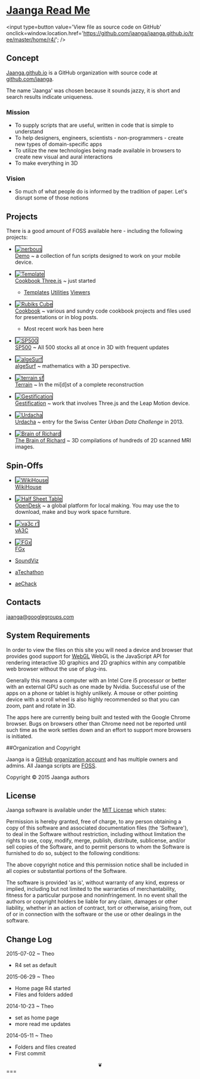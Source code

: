 
[Jaanga Read Me]( ./index.html )
===

<span style=display:none; >[View as web page]( http://jaanga.github.io/ "View file as a web page." ) </span>
<input type=button value='View file as source code on GitHub' onclick=window.location.href='https://github.com/jaanga/jaanga.github.io/tree/master/home/r4/'; />
## Concept

<a href="http://jaanga.github.io" target="_blank">Jaanga.github.io</a> is a GitHub organization
with source code at <a href="https://github.com/jaanga" target="_blank">github.com/jaanga</a>.

The name 'Jaanga' was chosen because it sounds jazzy, it is short and search results indicate uniqueness.

### Mission  
<!-- a statement of a rationale, applicable now as well as in the future -->
* To supply scripts that are useful, written in code that is simple to understand
* To help designers, engineers, scientists - non-programmers - create new types of domain-specific apps
* To utilize the new technologies being made available in browsers to create new visual and aural interactions
* To make everything in 3D

### Vision  
<!--  a descriptive picture of a desired future state -->

* So much of what people do is informed by the tradition of paper. Let's disrupt some of those notions

## Projects
There is a good amount of FOSS available here - including the following projects:

* [![nerbous]( http://jaanga.github.io/home/images/simplitechture-05-nerbous-240x180.png )<br>Demo]( http://jaanga.github.com/demo ) ~  a collection of fun scripts designed to work on your mobile device.

* [![Template]( http://jaanga.github.io/home/images/template-threejs-lights-r1-240x180.png )<br>Cookbook Three.js]( http://jaanga.github.com/cookbook-threejs ) ~ just started
	* [Templates]( http://jaanga.github.com/cookbook-threejs/templates/ ) [Utilities]( http://jaanga.github.com/cookbook-threejs/utilities/ ) [Viewers]( http://jaanga.github.com/cookbook-threejs/viewers/ )

* [![Rubiks Cube]( http://jaanga.github.io/home/images/rubiks-cube-base-240x180.png )<br>Cookbook]( http://jaanga.github.com/cookbook ) ~ various and sundry code cookbook projects and files used for presentations or in blog posts.
	* Most recent work has been here

* [![SP500]( http://jaanga.github.io/home/images/sp500-r2-240x180.png )<br>SP500]( http://jaanga.github.io/sp500/index.html ) ~ All 500 stocks all at once in 3D with frequent updates

* [![algeSurf]( http://jaanga.github.io/home/images/2-Algesurf.png )<br>algeSurf]( http://jaanga.github.io/algesurf ) ~ mathematics with a 3D perspective.

* [![terrain sf]( terrain-sf-240x180.png )<br>Terrain]( http://jaanga.github.io/terrain-r2/terrain.html ) ~ In the mi[d]st of a complete reconstruction

<!--

* <a href="http://jaanga.github.io/terrain/" >Terrain Data</a> ~ The data for the altitude above sea level of everywhere on earth to a resolution of 90 meters supplied as PNG heightmaps.

* <a href="http://jaanga.github.io/terrain-viewer/" >Terrain Viewer</a> ~ Three quite different ways of viewing the Terrain Data

* <a href="http://jaanga.github.io/terrain-viewer/" >Terrain Plus</a> ~ Gazetteers and other mapping extras
-->

* [![Gestification]( http://jaanga.github.io/home/images/show-of-hands-screen-grab-240x180.png )<br>Gestification]( http://jaanga.github.io/gestification/ ) ~ work that involves Three.js and the Leap Motion device.

* [![Urdacha]( http://jaanga.github.io/home/images/3-Urdacha.png )<br>Urdacha]( http://jaanga.github.io/urdacha ) ~ entry for the Swiss Center _Urban Data Challenge_ in 2013.

* [![Brain of Richard]( http://jaanga.github.io/home/images/4-Brain-of-Richard.png )<br>The Brain of Richard]( http://jaanga.github.io/brainofrichard/ ) ~ 3D compilations of hundreds of 2D scanned MRI images.

## Spin-Offs

* [![WikiHouse]( http://jaanga.github.io/home/images/wikihouse-studio2-240x180.png )<br>WikiHouse]( http://wikihouse.github.io/viewer-experiments/ )

* [![Half Sheet Table]( http://jaanga.github.io/home/images/opendesk-half-sheet-table-240x180.png )<br>OpenDesk]( http://opendesk.github.io/design-playground/ ) ~ a global platform for local making. You may use the to download, make and buy work space furniture.

* [![va3c r1]( http://jaanga.github.io/home/images/va3c-r1-240x180.png)<br>vA3C]( http://va3c.github.io/ )  

* [![FGx]( http://jaanga.github.io/home/images/6-FGx.png )<br>FGx]( http://fgx.github.io/ ) 

* [SoundViz]( http://soundviz.github.io/ )  

* [aTechathon]( http://atechathon.github.io/ )  

* [aeChack]( http://aechack.github.io/ )  

## Contacts

jaanga@googlegroups.com

## System Requirements

In order to view the files on this site you will need a device and browser that provides good support for [WebGL](http://get.webgl.org/)
WebGL is the JavaScript API for rendering interactive 3D graphics and 2D graphics within any compatible web browser without the use of plug-ins. 

Generally this means a computer with an Intel Core i5 processor or better with an external GPU such as one made by Nvidia. 
Successful use of the apps on a phone or tablet is highly unlikely. 
A mouse or other pointing device with a scroll wheel is also highly recommended so that you can zoom, pant and rotate in 3D.
 
The apps here are currently being built and tested with the Google Chrome browser. 
Bugs on browsers other than Chrome need not be reported until such time as the work settles down and an effort to support more browsers is initiated.

##Organization and Copyright

Jaanga is a [GitHub]( http://github.com) [organization account]( https://help.github.com/articles/what-s-the-difference-between-user-and-organization-accounts ) and has multiple owners and admins. 
All Jaanga scripts are [FOSS]( https://en.wikipedia.org/wiki/Free_and_open-source_software ).

Copyright © 2015 Jaanga authors

## License

Jaanga software is available under the [MIT License]( http://en.wikipedia.org/wiki/MIT_License) which states:

Permission is hereby granted, free of charge, to any person obtaining a copy of this software and associated documentation files (the 'Software'),
to deal in the Software without restriction, including without limitation the rights to use, copy, modify, merge, publish, distribute, sublicense, and/or sell copies of the Software, and to permit persons to whom the Software is furnished to do so, subject to the following conditions:

The above copyright notice and this permission notice shall be included in all copies or substantial portions of the Software.

The software is provided 'as is', without warranty of any kind, express or implied, including but not limited to the warranties of merchantability, fitness for a particular purpose and noninfringement.
In no event shall the authors or copyright holders be liable for any claim, damages or other liability, whether in an action of contract, tort or otherwise, arising from, out of or in connection with the software or the use or other dealings in the software.


## Change Log

2015-07-02 ~ Theo

* R4 set as default

2015-06-29 ~ Theo

* Home page R4 started
* Files and folders added

2014-10-23 ~ Theo

* set as home page
* more read me updates

2014-05-11 ~ Theo

* Folders and files created
* First commit

<center title='This is called a dingbat. It indicates the end of things. Bye for now...' >❦</center>
===
<style> img { border: 1px solid black; } </style>